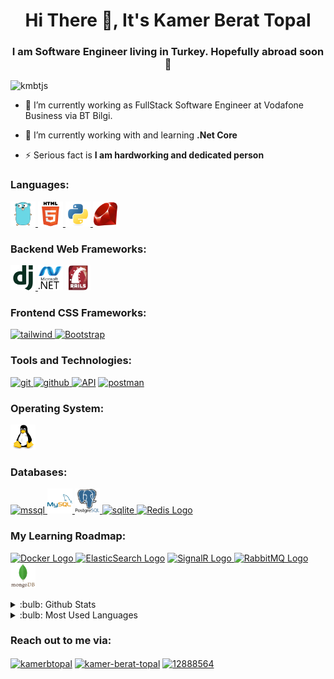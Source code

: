 <h1 align="center">Hi There 👋, It's Kamer Berat Topal</h1>
<h3 align="center">I am Software Engineer living in Turkey. Hopefully abroad soon 🌱</h3>

<p align="left"> <img src="https://komarev.com/ghpvc/?username=kmbtjs&label=Profile%20views&color=0e75b6&style=flat" alt="kmbtjs" /> </p>

- 🔭 I’m currently working as FullStack Software Engineer at Vodafone Business via BT Bilgi.

- 🌱 I’m currently working with and learning **.Net Core**

- ⚡ Serious fact is **I am hardworking and dedicated person**


<h3 align="left">Languages:</h3>
<p align="left">
<a href="https://golang.org" target="_blank" rel="noreferrer"> <img src="https://raw.githubusercontent.com/devicons/devicon/master/icons/go/go-original.svg" alt="go" width="40" height="40"/> </a>
<a href="https://www.w3.org/html/" target="_blank" rel="noreferrer"> <img src="https://raw.githubusercontent.com/devicons/devicon/master/icons/html5/html5-original-wordmark.svg" alt="html5" width="40" height="40"/> </a>
<a href="https://www.python.org" target="_blank" rel="noreferrer"> <img src="https://raw.githubusercontent.com/devicons/devicon/master/icons/python/python-original.svg" alt="python" width="40" height="40"/> </a> <a href="https://www.ruby-lang.org/en/" target="_blank" rel="noreferrer"> <img src="https://raw.githubusercontent.com/devicons/devicon/master/icons/ruby/ruby-original.svg" alt="ruby" width="40" height="40"/> </a>
<h3 align="left">Backend Web Frameworks:</h3>
<a href="https://www.djangoproject.com"target="_blank" rel="noreferrer"> <img src="https://raw.githubusercontent.com/devicons/devicon/master/icons/django/django-plain.svg" alt="django" width="40" height="40"/> </a>
<a href="https://dotnet.microsoft.com/" target="_blank" rel="noreferrer"> <img src="https://raw.githubusercontent.com/devicons/devicon/master/icons/dot-net/dot-net-original-wordmark.svg" alt="dotnet" width="40" height="40"/></a>
<a href="https://rubyonrails.org" target="_blank" rel="noreferrer"> <img src="https://raw.githubusercontent.com/devicons/devicon/master/icons/rails/rails-original-wordmark.svg" alt="rails" width="40" height="40"/> </a>
<h3 align="left">Frontend CSS Frameworks:</h3>  
<a href="https://tailwindcss.com/" target="_blank" rel="noreferrer"> <img src="https://www.vectorlogo.zone/logos/tailwindcss/tailwindcss-icon.svg" alt="tailwind" width="40" height="40"/> </a>
<a href="https://getbootstrap.com/" target="_blank" rel="noreferrer"> <img src="https://img.icons8.com/color/48/000000/bootstrap.png" alt="Bootstrap" width="40" height="40"/> </a>
<h3 align="left">Tools and Technologies:</h3>
<a href="https://git-scm.com/" target="_blank" rel="noreferrer"> <img src="https://www.vectorlogo.zone/logos/git-scm/git-scm-icon.svg" alt="git" width="40" height="40"/> </a>
<a href="https://github.com" target="_blank" rel="noreferrer"> <img src="https://github.githubassets.com/images/modules/logos_page/GitHub-Mark.png" alt="github" width="40" height="40"/> </a>
<a href="#" target="_blank" rel="noreferrer"> <img src="https://cdn-icons-png.flaticon.com/512/103/103093.png?w=826&t=st=1648517064~exp=1648517664~hmac=80fb932584a2320bb68f94681bd016fa9724908f2da80e0c258c7e74c11ad93d" alt="API" width="40" height="40"/></a>
<a href="https://postman.com" target="_blank" rel="noreferrer"> <img src="https://www.vectorlogo.zone/logos/getpostman/getpostman-icon.svg" alt="postman" width="40" height="40"/> </a>
<h3 align="left">Operating System:</h3>
<a href="https://www.linux.org/" target="_blank" rel="noreferrer"> <img src="https://raw.githubusercontent.com/devicons/devicon/master/icons/linux/linux-original.svg" alt="linux" width="40" height="40"/> </a>
<h3 align="left">Databases:</h3>
<a href="https://www.microsoft.com/en-us/sql-server" target="_blank" rel="noreferrer"> <img src="https://www.svgrepo.com/show/303229/microsoft-sql-server-logo.svg" alt="mssql" width="40" height="40"/> </a> <a href="https://www.mysql.com/" target="_blank" rel="noreferrer"> <img src="https://raw.githubusercontent.com/devicons/devicon/master/icons/mysql/mysql-original-wordmark.svg" alt="mysql" width="40" height="40"/> </a> <a href="https://www.postgresql.org" target="_blank" rel="noreferrer"> <img src="https://raw.githubusercontent.com/devicons/devicon/master/icons/postgresql/postgresql-original-wordmark.svg" alt="postgresql" width="40" height="40"/> </a> <a href="https://www.sqlite.org/" target="_blank" rel="noreferrer"> <img src="https://www.vectorlogo.zone/logos/sqlite/sqlite-icon.svg" alt="sqlite" width="40" height="40"/> </a>
  <a href="https://redis.io/"><img alt="Redis Logo" src="https://www.svgrepo.com/show/303460/redis-logo.svg" width="40" height="40"></a>
<h3 align="left">My Learning Roadmap:</h3>
<a href="https://www.docker.com/" target="_blank" rel="noreferrer"> <img alt="Docker Logo" src="https://www.svgrepo.com/show/452192/docker.svg" width="40" height="40"/> </a>
<a href="https://www.elastic.co/" target="_blank" rel="noreferrer"> <img src="https://cdn.worldvectorlogo.com/logos/elasticsearch.svg" alt="ElasticSearch Logo" width="40" height="40"/></a>
<a href="https://dotnet.microsoft.com/en-us/apps/aspnet/signalr/" target="_blank" rel="noreferrer"> <img src="https://az-icons.com/export/icons/a39e7fd3307ff56cc26d5a64eec7bf3f.svg" alt="SignalR Logo" width="40" height="40"/> </a>
<a href="https://www.rabbitmq.com/" target="_blank" rel="noreferrer"> <img src="https://www.svgrepo.com/show/354250/rabbitmq-icon.svg" alt="RabbitMQ Logo" width="40" height="40"/> </a>
<a href="https://www.mongodb.com/" target="_blank" rel="noreferrer"> <img src="https://raw.githubusercontent.com/devicons/devicon/master/icons/mongodb/mongodb-original-wordmark.svg" alt="mongodb" width="40" height="40"/> </a>
</p>
<details><summary>:bulb: Github Stats</summary>
<p>&nbsp;<img align="center" src="https://github-readme-stats.vercel.app/api?username=kmbtjs&show_icons=true&locale=en" alt="kmbtjs" /></p>
</details>

<details><summary>:bulb: Most Used Languages</summary>
<p>&nbsp;<img align="center" src="https://github-readme-stats.vercel.app/api/top-langs?username=kmbtjs&show_icons=true&locale=en&layout=compact" alt="kmbtjs" /></p>
</details>

<h3>Reach out to me via:</h3>
<a href="https://www.instagram.com/kamerbtopal/" target="blank"><img align="center" src="https://raw.githubusercontent.com/rahuldkjain/github-profile-readme-generator/master/src/images/icons/Social/instagram.svg" alt="kamerbtopal" height="30" width="40" /></a>
<a href="https://www.linkedin.com/in/kamer-berat-topal" target="blank"><img align="center" src="https://raw.githubusercontent.com/rahuldkjain/github-profile-readme-generator/master/src/images/icons/Social/linked-in-alt.svg" alt="kamer-berat-topal" height="30" width="40" /></a>
<a href="https://stackoverflow.com/users/12888564" target="blank"><img align="center" src="https://raw.githubusercontent.com/rahuldkjain/github-profile-readme-generator/master/src/images/icons/Social/stack-overflow.svg" alt="12888564" height="30" width="40" /></a>
